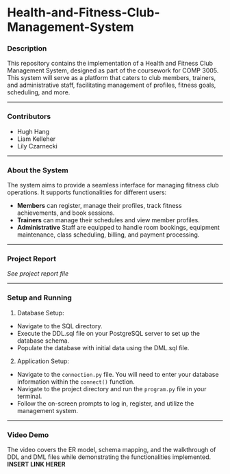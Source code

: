 # Health-and-Fitness-Club-Management-System

### Description

This repository contains the implementation of a Health and Fitness Club Management System, designed as part of the coursework for COMP 3005.
This system will serve as a platform that caters to club members, trainers, and administrative staff, facilitating management of profiles, fitness goals, scheduling, and more.

---

### Contributors

- Hugh Hang
- Liam Kelleher
- Lily Czarnecki

---

### About the System

The system aims to provide a seamless interface for managing fitness club operations. It supports functionalities for different users:

- **Members** can register, manage their profiles, track fitness achievements, and book sessions.
- **Trainers** can manage their schedules and view member profiles.
- **Administrative** Staff are equipped to handle room bookings, equipment maintenance, class scheduling, billing, and payment processing.

---

### Project Report
*See project report file*

---

### Setup and Running
1. Database Setup:
  - Navigate to the SQL directory.
  - Execute the DDL.sql file on your PostgreSQL server to set up the database schema.
  - Populate the database with initial data using the DML.sql file.
2. Application Setup:
  - Navigate to the `connection.py` file. You will need to enter your database information within the `connect()`        function.
  - Navigate to the project directory and run the `program.py` file in your terminal.
  - Follow the on-screen prompts to log in, register, and utilize the management system.

---

### Video Demo
The video covers the ER model, schema mapping, and the walkthrough of DDL and DML files while demonstrating the functionalities implemented.
**INSERT LINK HERER**
